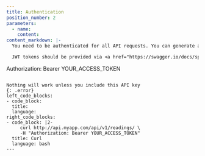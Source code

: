 ```yaml
---
title: Authentication
position_number: 2
parameters:
  - name:
    content:
content_markdown: |-
  You need to be authenticated for all API requests. You can generate an auth token by calling the `/identity/v1/login` endpoint with your email and password.

  JWT tokens should be provided via <a href="https://swagger.io/docs/specification/v3_0/authentication/bearer-authentication/" target="_blank">HTTP Bearer authentication</a>.

  ```
  Authorization: Bearer YOUR_ACCESS_TOKEN
  ```

  Nothing will work unless you include this API key
  {: .error}
left_code_blocks:
  - code_block:
    title:
    language:
right_code_blocks:
  - code_block: |2-
       curl http://api.myapp.com/api/v1/readings/ \
       -H "Authorization: Bearer YOUR_ACCESS_TOKEN"
    title: Curl
    language: bash
---
```

